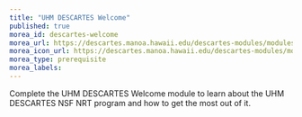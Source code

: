 ```yaml
---
title: "UHM DESCARTES Welcome"
published: true
morea_id: descartes-welcome
morea_url: https://descartes.manoa.hawaii.edu/descartes-modules/modules/descartes-welcome/
morea_icon_url: https://descartes.manoa.hawaii.edu/descartes-modules/modules/descartes-welcome/welcome.png
morea_type: prerequisite
morea_labels:
---
```

Complete the UHM DESCARTES Welcome module to learn about the UHM DESCARTES NSF NRT program and how to get the most out of it.
